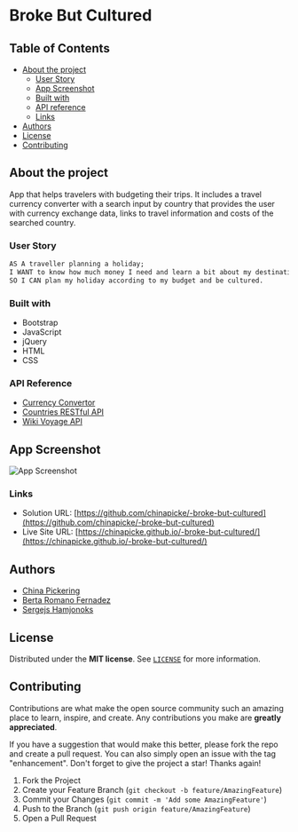 
# Broke But Cultured

## Table of Contents

- [About the project](#about)
  - [User Story](#user-story)
  - [App Screenshot](#app-screenshot)
  - [Built with](#built-with)
  - [API reference](#api-reference)
  - [Links](#links)
- [Authors](#authors)
- [License](#license)
- [Contributing](#contributing)


## About the project

App that helps travelers with budgeting their trips.
It includes a travel currency converter with a search input by country that provides the user with currency exchange data, links to travel information and costs of the searched country.

### User Story

```md
AS A traveller planning a holiday;
I WANT to know how much money I need and learn a bit about my destination;
SO I CAN plan my holiday according to my budget and be cultured.
```

### Built with

* Bootstrap  
* JavaScript  
* jQuery  
* HTML
* CSS

### API Reference

* [Currency Convertor](https://exchangerate.host/)
* [Countries RESTful API](https://restcountries.com/)
* [Wiki Voyage API](https://en.wikivoyage.org/)

## App Screenshot

![App Screenshot](https://via.placeholder.com/468x300?text=App+Screenshot+Here)


### Links

- Solution URL: [https://github.com/chinapicke/-broke-but-cultured](https://github.com/chinapicke/-broke-but-cultured)
- Live Site URL: [https://chinapicke.github.io/-broke-but-cultured/](https://chinapicke.github.io/-broke-but-cultured/)



## Authors

- [China Pickering](https://github.com/chinapicke)
- [Berta Romano Fernadez](https://github.com/berta-rf)
- [Sergejs Hamjonoks](https://github.com/HereToTroll)

## License

Distributed under the **MIT license**. See [`LICENSE`](LICENSE) for more information.

## Contributing

Contributions are what make the open source community such an amazing place to learn, inspire, and create. Any contributions you make are **greatly appreciated**.

If you have a suggestion that would make this better, please fork the repo and create a pull request. You can also simply open an issue with the tag "enhancement".
Don't forget to give the project a star! Thanks again!

1. Fork the Project
2. Create your Feature Branch (`git checkout -b feature/AmazingFeature`)
3. Commit your Changes (`git commit -m 'Add some AmazingFeature'`)
4. Push to the Branch (`git push origin feature/AmazingFeature`)
5. Open a Pull Request


